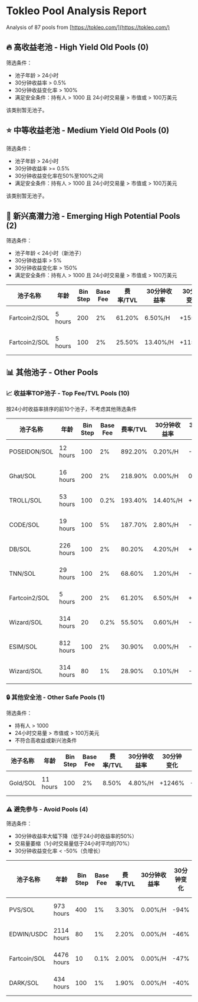 # Tokleo Pool Analysis Report

Analysis of 87 pools from [https://tokleo.com/](https://tokleo.com/)



## 🔥 高收益老池 - High Yield Old Pools (0)

筛选条件：
- 池子年龄 > 24小时
- 30分钟收益率 > 0.5%
- 30分钟收益变化率 > 100%
- 满足安全条件：持有人 > 1000 且 24小时交易量 > 市值或 > 100万美元

该类别暂无池子。


## ⭐ 中等收益老池 - Medium Yield Old Pools (0)

筛选条件：
- 池子年龄 > 24小时
- 30分钟收益率 >= 0.5%
- 30分钟收益变化率在50%至100%之间
- 满足安全条件：持有人 > 1000 且 24小时交易量 > 市值或 > 100万美元

该类别暂无池子。


## 🌊 新兴高潜力池 - Emerging High Potential Pools (2)

筛选条件：
- 池子年龄 < 24小时（新池子）
- 30分钟收益率 > 5%
- 30分钟收益变化率 > 150%
- 满足安全条件：持有人 > 1000 且 24小时交易量 > 市值或 > 100万美元

| 池子名称 | 年龄 | Bin Step | Base Fee | 费率/TVL | 30分钟收益率 | 30分钟变化 | 1H变化率 | 链接 |
| ---- | --- | -------- | -------- | ------- | -------- | ---------- | -------- | ----- |
| Fartcoin2/SOL | 5 hours | 200 | 2% | 61.20% | 6.50%/H | +155% | +146% | [Meteora](https://app.meteora.ag/dlmm/6k3WXgkJv16aWpGD6i5hBA8j4gLPMb71kmLgon5eetUB)<br>[GMGN](https://gmgn.ai/sol/token/25MXdVVhQ2fnXmBdiL2pSWZojnV5odMZPtKbCXzRpump)<br>[GeckoTerminal](https://www.geckoterminal.com/solana/pools/25MXdVVhQ2fnXmBdiL2pSWZojnV5odMZPtKbCXzRpump) |
| Fartcoin2/SOL | 5 hours | 100 | 2% | 25.50% | 13.40%/H | +1156% | +982% | [Meteora](https://app.meteora.ag/dlmm/HMChRbjmwTnChQyogPLto2MzQvLUxgBBwmG3AHRKH1Ms)<br>[GMGN](https://gmgn.ai/sol/token/25MXdVVhQ2fnXmBdiL2pSWZojnV5odMZPtKbCXzRpump)<br>[GeckoTerminal](https://www.geckoterminal.com/solana/pools/25MXdVVhQ2fnXmBdiL2pSWZojnV5odMZPtKbCXzRpump) |


## 📊 其他池子 - Other Pools

### 📈 收益率TOP池子 - Top Fee/TVL Pools (10)

按24小时收益率排序的前10个池子，不考虑其他筛选条件

| 池子名称 | 年龄 | Bin Step | Base Fee | 费率/TVL | 30分钟收益率 | 30分钟变化 | 1H变化率 | 链接 |
| ---- | --- | -------- | -------- | ------- | -------- | ---------- | -------- | ----- |
| POSEIDON/SOL | 12 hours | 100 | 2% | 892.20% | 0.20%/H | -99% | -99% | [Meteora](https://app.meteora.ag/dlmm/2tFWbfWEGgsWWUxtxnm76AW3ur9AUiKjaCTyXAMBpxo1)<br>[GMGN](https://gmgn.ai/sol/token/JCV8BB8Zde8ukroWKTjLSENSWEj42kBkENjjws2Rh6vP)<br>[GeckoTerminal](https://www.geckoterminal.com/solana/pools/JCV8BB8Zde8ukroWKTjLSENSWEj42kBkENjjws2Rh6vP) |
| Ghat/SOL | 16 hours | 200 | 2% | 218.90% | 0.00%/H | 0% | 0% | [Meteora](https://app.meteora.ag/dlmm/DNa581kMc1kREBctS9W8kN27SrY1yMoJP9STuUwNGi1r)<br>[GMGN](https://gmgn.ai/sol/token/8ByQthE3cM4uA8mB8RTqy6q2f1EobSrJWmzhTbjYcWTt)<br>[GeckoTerminal](https://www.geckoterminal.com/solana/pools/8ByQthE3cM4uA8mB8RTqy6q2f1EobSrJWmzhTbjYcWTt) |
| TROLL/SOL | 53 hours | 100 | 0.2% | 193.40% | 14.40%/H | +79% | +64% | [Meteora](https://app.meteora.ag/dlmm/GF9MHYopv9L4jp9MgFG35Mht8Ucq4vpxDmSFNtw4dgJZ)<br>[GMGN](https://gmgn.ai/sol/token/5UUH9RTDiSpq6HKS6bp4NdU9PNJpXRXuiw6ShBTBhgH2)<br>[GeckoTerminal](https://www.geckoterminal.com/solana/pools/5UUH9RTDiSpq6HKS6bp4NdU9PNJpXRXuiw6ShBTBhgH2) |
| CODE/SOL | 19 hours | 100 | 5% | 187.70% | 2.80%/H | -64% | -79% | [Meteora](https://app.meteora.ag/dlmm/DLRgG6dPcbhJh8sVp2qFzZK3MTBJBmf1neoC3DHJtyUZ)<br>[GMGN](https://gmgn.ai/sol/token/Fc7tEqyfHPoWQXdiAqx62d7WeuH7Zq1DHwa2ihDpump)<br>[GeckoTerminal](https://www.geckoterminal.com/solana/pools/Fc7tEqyfHPoWQXdiAqx62d7WeuH7Zq1DHwa2ihDpump) |
| DB/SOL | 226 hours | 100 | 2% | 80.20% | 4.20%/H | +25% | -18% | [Meteora](https://app.meteora.ag/dlmm/9iZ2DS2srUKjwKQ7GVUJK6rUCzppc5CAwXv4YPoC4Tcf)<br>[GMGN](https://gmgn.ai/sol/token/43SXvpf4c41t2uErsw7aL6w5qhnie6BXSSPqiTcTpump)<br>[GeckoTerminal](https://www.geckoterminal.com/solana/pools/43SXvpf4c41t2uErsw7aL6w5qhnie6BXSSPqiTcTpump) |
| TNN/SOL | 29 hours | 100 | 2% | 68.60% | 1.20%/H | -59% | -66% | [Meteora](https://app.meteora.ag/dlmm/GUkbxHuGftgd5LQG6pFEMoLLk41AA4w2YZZLK6wfbGym)<br>[GMGN](https://gmgn.ai/sol/token/DzvWsz4eLG2i2326E81rFxjTqaa476khgPRpRzrcpump)<br>[GeckoTerminal](https://www.geckoterminal.com/solana/pools/DzvWsz4eLG2i2326E81rFxjTqaa476khgPRpRzrcpump) |
| Fartcoin2/SOL | 5 hours | 200 | 2% | 61.20% | 6.50%/H | +155% | +146% | [Meteora](https://app.meteora.ag/dlmm/6k3WXgkJv16aWpGD6i5hBA8j4gLPMb71kmLgon5eetUB)<br>[GMGN](https://gmgn.ai/sol/token/25MXdVVhQ2fnXmBdiL2pSWZojnV5odMZPtKbCXzRpump)<br>[GeckoTerminal](https://www.geckoterminal.com/solana/pools/25MXdVVhQ2fnXmBdiL2pSWZojnV5odMZPtKbCXzRpump) |
| Wizard/SOL | 314 hours | 20 | 0.2% | 55.50% | 0.60%/H | -72% | -74% | [Meteora](https://app.meteora.ag/dlmm/FkwK3QH53f8aRM9uegZbSZSJUcDyao9at1Lovd7JCKBb)<br>[GMGN](https://gmgn.ai/sol/token/8oosbx7jJrZxm5m4ThKhBpvwwG4QpoAe6i4GiG19pump)<br>[GeckoTerminal](https://www.geckoterminal.com/solana/pools/8oosbx7jJrZxm5m4ThKhBpvwwG4QpoAe6i4GiG19pump) |
| ESIM/SOL | 812 hours | 100 | 2% | 30.90% | 0.00%/H | -98% | -85% | [Meteora](https://app.meteora.ag/dlmm/3NpWUFvTXg2mftsBeamcDxYeUuGdvJrMAxThY6LpmUHa)<br>[GMGN](https://gmgn.ai/sol/token/3zJ7RxtzPahndBTEn5PGUyo9xBMv6MJP9J4TPqdFpump)<br>[GeckoTerminal](https://www.geckoterminal.com/solana/pools/3zJ7RxtzPahndBTEn5PGUyo9xBMv6MJP9J4TPqdFpump) |
| Wizard/SOL | 314 hours | 80 | 1% | 28.90% | 0.10%/H | -94% | -92% | [Meteora](https://app.meteora.ag/dlmm/BnRQfq2v2BtHU7VFsXQJNZULoujXZPpm58tYdJpWF1af)<br>[GMGN](https://gmgn.ai/sol/token/8oosbx7jJrZxm5m4ThKhBpvwwG4QpoAe6i4GiG19pump)<br>[GeckoTerminal](https://www.geckoterminal.com/solana/pools/8oosbx7jJrZxm5m4ThKhBpvwwG4QpoAe6i4GiG19pump) |


### 🔒 其他安全池 - Other Safe Pools (1)

筛选条件：
- 持有人 > 1000
- 24小时交易量 > 市值或 > 100万美元
- 不符合高收益或新兴池条件

| 池子名称 | 年龄 | Bin Step | Base Fee | 费率/TVL | 30分钟收益率 | 30分钟变化 | 1H变化率 | 链接 |
| ---- | --- | -------- | -------- | ------- | -------- | ---------- | -------- | ----- |
| Gold/SOL | 11 hours | 100 | 2% | 8.50% | 4.80%/H | +1246% | +1100% | [Meteora](https://app.meteora.ag/dlmm/9dUbZiattYFRmx8mKWKABWwTH5EjYgXbB64Vu73goUxj)<br>[GMGN](https://gmgn.ai/sol/token/8rWQDhktodDA2WP5b1o241taN2sujxCUGrrJ3JnZpump)<br>[GeckoTerminal](https://www.geckoterminal.com/solana/pools/8rWQDhktodDA2WP5b1o241taN2sujxCUGrrJ3JnZpump) |


### ⚠️ 避免参与 - Avoid Pools (4)

筛选条件：
- 30分钟收益率大幅下降（低于24小时收益率的50%）
- 交易量萎缩（1小时交易量低于24小时平均的70%）
- 30分钟收益变化率 < -50%（负增长）

| 池子名称 | 年龄 | Bin Step | Base Fee | 费率/TVL | 30分钟收益率 | 30分钟变化 | 1H变化率 | 链接 |
| ---- | --- | -------- | -------- | ------- | -------- | ---------- | -------- | ----- |
| PVS/SOL | 973 hours | 400 | 1% | 3.30% | 0.00%/H | -94% | 0% | [Meteora](https://app.meteora.ag/dlmm/2XrsFYyLiLJntsiGmk8h18Ny6KfWbf6RD89PRbVKzWnt)<br>[GMGN](https://gmgn.ai/sol/token/FWAr6oWa6CHg6WUcXu8CqkmsdbhtEqL8t31QTonppump)<br>[GeckoTerminal](https://www.geckoterminal.com/solana/pools/FWAr6oWa6CHg6WUcXu8CqkmsdbhtEqL8t31QTonppump) |
| EDWIN/USDC | 2114 hours | 80 | 1% | 2.20% | 0.00%/H | -46% | 0% | [Meteora](https://app.meteora.ag/dlmm/GN5VguUPcQU1xHR5PVH3gA4eESTZiVp9MLwXBL3PP7Yz)<br>[GMGN](https://gmgn.ai/sol/token/GPrg1CgbBvAJS2SCuf9gF7NmQYsWudfyfWy5SUzypump)<br>[GeckoTerminal](https://www.geckoterminal.com/solana/pools/GPrg1CgbBvAJS2SCuf9gF7NmQYsWudfyfWy5SUzypump) |
| Fartcoin/SOL | 4476 hours | 10 | 0.1% | 2.00% | 0.00%/H | -47% | 0% | [Meteora](https://app.meteora.ag/dlmm/4Dvr3ghgphp4aTAsB34fmPP9Uk6e6xui6PbPaNiAHqRo)<br>[GMGN](https://gmgn.ai/sol/token/9BB6NFEcjBCtnNLFko2FqVQBq8HHM13kCyYcdQbgpump)<br>[GeckoTerminal](https://www.geckoterminal.com/solana/pools/9BB6NFEcjBCtnNLFko2FqVQBq8HHM13kCyYcdQbgpump) |
| DARK/SOL | 434 hours | 100 | 1% | 1.90% | 0.00%/H | -40% | 0% | [Meteora](https://app.meteora.ag/dlmm/77Qi2mTMjfTJNDvZdQbas9YnWgzGK6itWBFu8FsCu6or)<br>[GMGN](https://gmgn.ai/sol/token/8BtoThi2ZoXnF7QQK1Wjmh2JuBw9FjVvhnGMVZ2vpump)<br>[GeckoTerminal](https://www.geckoterminal.com/solana/pools/8BtoThi2ZoXnF7QQK1Wjmh2JuBw9FjVvhnGMVZ2vpump) |
